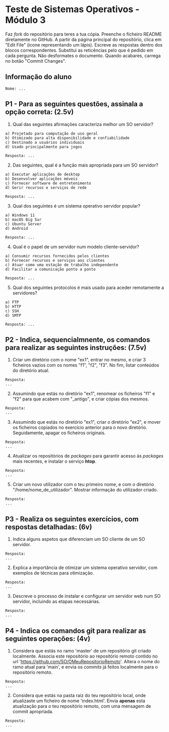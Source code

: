 # Teste de Sistemas Operativos - Módulo 3

Faz *fork* do repositório para teres a tua cópia.
Preenche o ficheiro README diretamente no GitHub. A partir da página principal do repositório, clica em "Edit File" (ícone representando um lápis).
Escreve as respostas dentro dos blocos correspondentes. Substitui as reticências pelo que é pedido em cada pergunta. Não desformates o documento.
Quando acabares, carrega no botão "Commit Changes".

## Informação do aluno

    Nome: ...

## P1 - Para as seguintes questões, assinala a opção correta: (2.5v)

  1. Qual das seguintes afirmações caracteriza melhor um SO servidor?

    a) Projetado para computação de uso geral
    b) Otimizado para alta disponibilidade e confiabilidade
    c) Destinado a usuários individuais
    d) Usado principalmente para jogos
    
    Resposta: ...

  2. Das seguintes, qual é a função mais apropriada para um SO servidor?

    a) Executar aplicações de desktop
    b) Desenvolver aplicações móveis
    c) Fornecer software de entretenimento
    d) Gerir recursos e serviços de rede
    
    Resposta: ...
   
  3. Qual dos seguintes é um sistema operativo servidor popular?

    a) Windows 11
    b) macOS Big Sur
    c) Ubuntu Server
    d) Android
    
    Resposta: ...

  4. Qual é o papel de um servidor num modelo cliente-servidor?

    a) Consumir recursos fornecidos pelos clientes
    b) Fornecer recursos e serviços aos clientes
    c) Atuar como uma estação de trabalho independente
    d) Facilitar a comunicação ponto a ponto
    
    Resposta: ...

  5. Qual dos seguintes protocolos é mais usado para aceder remotamente a servidores?

    a) FTP
    b) HTTP
    c) SSH
    d) SMTP
    
    Resposta: ...

## P2 - Indica, sequencialmnente, os comandos para realizar as seguintes instruções: (7.5v)

  1. Criar um diretório com o nome "ex1", entrar no mesmo, e criar 3 ficheiros vazios com os nomes "f1", "f2", "f3". No fim, listar conteúdos do diretório atual.

    Resposta:
    ...
    
  2. Assumindo que estás no diretório "ex1", renomear os ficheiros "f1" e "f2" para que acabem com "_antigo", e criar cópias dos mesmos.

    Resposta:
    ...

  3. Assumindo que estás no diretório "ex1", criar o diretório "ex2", e mover os ficheiros copiados no exercício anterior para o novo diretório. Seguidamente, apagar os ficheiros originais.

    Resposta:
    ...

  4. Atualizar os repositórios de *packages* para garantir acesso às *packages* mais recentes, e instalar o serviço **htop**.

    Resposta:
    ...

  5. Criar um novo utilizador com o teu primeiro nome, e com o diretório "/home/nome_de_utilizador". Mostrar informação do utilizador criado.

    Resposta:
    ...

## P3 - Realiza os seguintes exercícios, com respostas detalhadas: (6v)

  1. Indica alguns aspetos que diferenciam um SO cliente de um SO servidor.

    Resposta:
    ...
     
  2. Explica a importância de otimizar um sistema operativo servidor, com exemplos de técnicas para otimização.

    Resposta:
    ...

  3. Descreve o processo de instalar e configurar um servidor web num SO servidor, incluindo as etapas necessárias.

    Resposta:
    ...

## P4 - Indica os comandos **git** para realizar as seguintes operações: (4v)

  1. Considera que estás no ramo 'master' de um repositório git criado localmente. Associa este repositório ao repositório remoto contido no url 'https://github.com/SO/OMeuRepositorioRemoto'. Altera o nome do ramo atual para 'main', e envia os *commits* já feitos localmente para o repositório remoto.

    Resposta:
    ...

  2. Considera que estás na pasta raiz do teu repositório local, onde atualizaste um ficheiro de nome 'index.html'. Envia **apenas** esta atualização para o teu repositório remoto, com uma mensagem de commit apropriada.

    Resposta:
    ...
